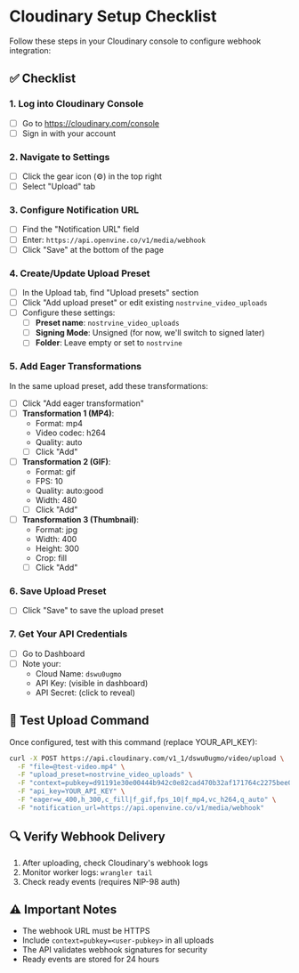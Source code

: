 # Cloudinary Setup Checklist

Follow these steps in your Cloudinary console to configure webhook integration:

## ✅ Checklist

### 1. Log into Cloudinary Console
- [ ] Go to https://cloudinary.com/console
- [ ] Sign in with your account

### 2. Navigate to Settings
- [ ] Click the gear icon (⚙️) in the top right
- [ ] Select "Upload" tab

### 3. Configure Notification URL
- [ ] Find the "Notification URL" field
- [ ] Enter: `https://api.openvine.co/v1/media/webhook`
- [ ] Click "Save" at the bottom of the page

### 4. Create/Update Upload Preset
- [ ] In the Upload tab, find "Upload presets" section
- [ ] Click "Add upload preset" or edit existing `nostrvine_video_uploads`
- [ ] Configure these settings:
  - [ ] **Preset name**: `nostrvine_video_uploads`
  - [ ] **Signing Mode**: Unsigned (for now, we'll switch to signed later)
  - [ ] **Folder**: Leave empty or set to `nostrvine`
  
### 5. Add Eager Transformations
In the same upload preset, add these transformations:
- [ ] Click "Add eager transformation"
- [ ] **Transformation 1 (MP4)**:
  - Format: mp4
  - Video codec: h264
  - Quality: auto
  - [ ] Click "Add"
  
- [ ] **Transformation 2 (GIF)**:
  - Format: gif
  - FPS: 10
  - Quality: auto:good
  - Width: 480
  - [ ] Click "Add"
  
- [ ] **Transformation 3 (Thumbnail)**:
  - Format: jpg
  - Width: 400
  - Height: 300
  - Crop: fill
  - [ ] Click "Add"

### 6. Save Upload Preset
- [ ] Click "Save" to save the upload preset

### 7. Get Your API Credentials
- [ ] Go to Dashboard
- [ ] Note your:
  - Cloud Name: `dswu0ugmo`
  - API Key: (visible in dashboard)
  - API Secret: (click to reveal)

## 🧪 Test Upload Command

Once configured, test with this command (replace YOUR_API_KEY):

```bash
curl -X POST https://api.cloudinary.com/v1_1/dswu0ugmo/video/upload \
  -F "file=@test-video.mp4" \
  -F "upload_preset=nostrvine_video_uploads" \
  -F "context=pubkey=d91191e30e00444b942c0e82cad470b32af171764c2275bee0bd99377efd4075" \
  -F "api_key=YOUR_API_KEY" \
  -F "eager=w_400,h_300,c_fill|f_gif,fps_10|f_mp4,vc_h264,q_auto" \
  -F "notification_url=https://api.openvine.co/v1/media/webhook"
```

## 🔍 Verify Webhook Delivery

1. After uploading, check Cloudinary's webhook logs
2. Monitor worker logs: `wrangler tail`
3. Check ready events (requires NIP-98 auth)

## ⚠️ Important Notes

- The webhook URL must be HTTPS
- Include `context=pubkey=<user-pubkey>` in all uploads
- The API validates webhook signatures for security
- Ready events are stored for 24 hours